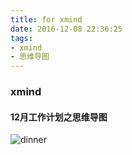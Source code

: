 ```yaml
---
title: for xmind
date: 2016-12-08 22:36:25
tags:
- xmind
- 思维导图
---
```


### xmind

#### 12月工作计划之思维导图

![dinner](/img/xmind/task-1.png)
